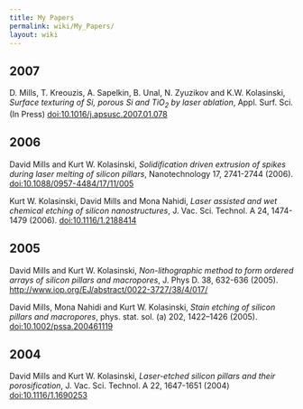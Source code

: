 ```yaml
---
title: My Papers
permalink: wiki/My_Papers/
layout: wiki
---
```


2007
----

D. Mills, T. Kreouzis, A. Sapelkin, B. Unal, N. Zyuzikov and K.W.
Kolasinski, *Surface texturing of Si, porous Si and TiO<sub>2</sub> by
laser ablation*, Appl. Surf. Sci. (In Press)
[<doi:10.1016/j.apsusc.2007.01.078>](http://dx.doi.org/10.1016/j.apsusc.2007.01.078)

2006
----

David Mills and Kurt W. Kolasinski, *Solidification driven extrusion of
spikes during laser melting of silicon pillars*, Nanotechnology 17,
2741-2744 (2006).
[<doi:10.1088/0957-4484/17/11/005>](http://dx.doi.org/doi:10.1088/0957-4484/17/11/005)

Kurt W. Kolasinski, David Mills and Mona Nahidi, *Laser assisted and wet
chemical etching of silicon nanostructures*, J. Vac. Sci. Technol. A 24,
1474-1479 (2006).
[<doi:10.1116/1.2188414>](http://dx.doi.org/doi:10.1116/1.2188414)

2005
----

David Mills and Kurt W. Kolasinski, *Non-lithographic method to form
ordered arrays of silicon pillars and macropores*, J. Phys D. 38,
632-636 (2005).
[<http://www.iop.org/EJ/abstract/0022-3727/38/4/017/>](http://www.iop.org/EJ/abstract/0022-3727/38/4/017/)

David Mills, Mona Nahidi and Kurt W. Kolasinski, *Stain etching of
silicon pillars and macropores*, phys. stat. sol. (a) 202, 1422–1426
(2005).
[<doi:10.1002/pssa.200461119>](http://dx.doi.org/doi:10.1002/pssa.200461119)

2004
----

David Mills and Kurt W. Kolasinski, *Laser-etched silicon pillars and
their porosification*, J. Vac. Sci. Technol. A 22, 1647-1651 (2004)
[<doi:10.1116/1.1690253>](http://dx.doi.org/doi:10.1116/1.1690253)
